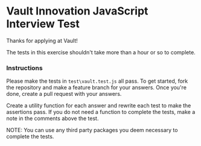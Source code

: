 # Vault Innovation JavaScript Interview Test

Thanks for applying at Vault!

The tests in this exercise shouldn't take more than a hour or so to complete.

### Instructions

Please make the tests in `test\vault.test.js` all pass. To get started, fork the repository and make a feature branch for your answers. Once you're done, create a pull request with your answers.

Create a utility function for each answer and rewrite each test to make the assertions pass. If you do not need a function to complete the tests, make a note in the comments above the test.

NOTE: You can use any third party packages you deem necessary to complete the tests.
